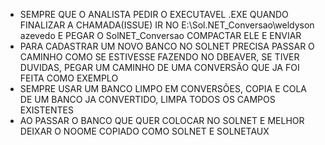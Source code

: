- SEMPRE QUE O ANALISTA PEDIR O EXECUTAVEL .EXE QUANDO FINALIZAR A CHAMADA(ISSUE)  IR NO E:\Sol.NET_Conversao\weldyson azevedo E PEGAR O SolNET_Conversao COMPACTAR ELE E ENVIAR
- PARA CADASTRAR UM NOVO BANCO NO SOLNET PRECISA PASSAR O CAMINHO COMO SE ESTIVESSE FAZENDO NO DBEAVER, SE TIVER DUVIDAS, PEGAR UM CAMINHO DE UMA CONVERSÃO QUE JA FOI FEITA COMO EXEMPLO
- SEMPRE USAR UM BANCO LIMPO EM CONVERSÕES, COPIA E COLA DE UM BANCO JA CONVERTIDO, LIMPA TODOS OS CAMPOS EXISTENTES
- AO PASSAR O BANCO QUE QUER COLOCAR NO SOLNET E MELHOR DEIXAR O NOOME COPIADO COMO SOLNET E SOLNETAUX
 
